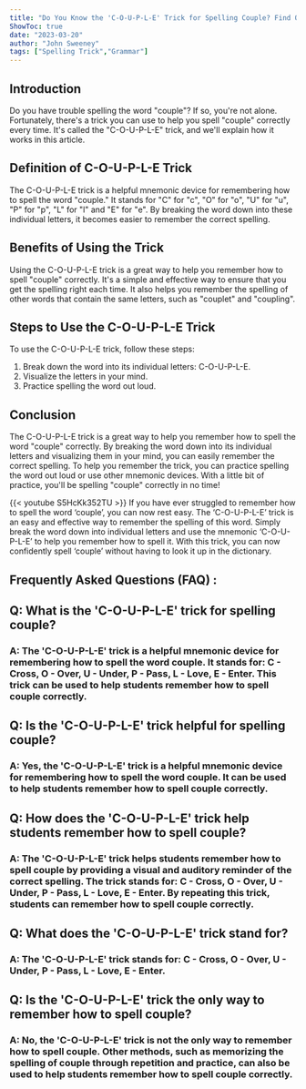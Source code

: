 ```yaml
---
title: "Do You Know the 'C-O-U-P-L-E' Trick for Spelling Couple? Find Out Now!"
ShowToc: true 
date: "2023-03-20"
author: "John Sweeney" 
tags: ["Spelling Trick","Grammar"]
---
```

## Introduction

Do you have trouble spelling the word "couple"? If so, you're not alone. Fortunately, there's a trick you can use to help you spell "couple" correctly every time. It's called the "C-O-U-P-L-E" trick, and we'll explain how it works in this article.

## Definition of C-O-U-P-L-E Trick

The C-O-U-P-L-E trick is a helpful mnemonic device for remembering how to spell the word "couple." It stands for "C" for "c", "O" for "o", "U" for "u", "P" for "p", "L" for "l" and "E" for "e". By breaking the word down into these individual letters, it becomes easier to remember the correct spelling.

## Benefits of Using the Trick

Using the C-O-U-P-L-E trick is a great way to help you remember how to spell "couple" correctly. It's a simple and effective way to ensure that you get the spelling right each time. It also helps you remember the spelling of other words that contain the same letters, such as "couplet" and "coupling".

## Steps to Use the C-O-U-P-L-E Trick

To use the C-O-U-P-L-E trick, follow these steps:

1. Break down the word into its individual letters: C-O-U-P-L-E.
2. Visualize the letters in your mind.
3. Practice spelling the word out loud.

## Conclusion

The C-O-U-P-L-E trick is a great way to help you remember how to spell the word "couple" correctly. By breaking the word down into its individual letters and visualizing them in your mind, you can easily remember the correct spelling. To help you remember the trick, you can practice spelling the word out loud or use other mnemonic devices. With a little bit of practice, you'll be spelling "couple" correctly in no time!

{{< youtube S5HcKk352TU >}} 
If you have ever struggled to remember how to spell the word ‘couple’, you can now rest easy. The ‘C-O-U-P-L-E’ trick is an easy and effective way to remember the spelling of this word. Simply break the word down into individual letters and use the mnemonic ‘C-O-U-P-L-E’ to help you remember how to spell it. With this trick, you can now confidently spell ‘couple’ without having to look it up in the dictionary.

## Frequently Asked Questions (FAQ) :
<h2>Q: What is the 'C-O-U-P-L-E' trick for spelling couple?</h2>

<h3>A: The 'C-O-U-P-L-E' trick is a helpful mnemonic device for remembering how to spell the word couple. It stands for: C - Cross, O - Over, U - Under, P - Pass, L - Love, E - Enter. This trick can be used to help students remember how to spell couple correctly.</h3>

<h2>Q: Is the 'C-O-U-P-L-E' trick helpful for spelling couple?</h2>

<h3>A: Yes, the 'C-O-U-P-L-E' trick is a helpful mnemonic device for remembering how to spell the word couple. It can be used to help students remember how to spell couple correctly.</h3>

<h2>Q: How does the 'C-O-U-P-L-E' trick help students remember how to spell couple?</h2>

<h3>A: The 'C-O-U-P-L-E' trick helps students remember how to spell couple by providing a visual and auditory reminder of the correct spelling. The trick stands for: C - Cross, O - Over, U - Under, P - Pass, L - Love, E - Enter. By repeating this trick, students can remember how to spell couple correctly.</h3>

<h2>Q: What does the 'C-O-U-P-L-E' trick stand for?</h2>

<h3>A: The 'C-O-U-P-L-E' trick stands for: C - Cross, O - Over, U - Under, P - Pass, L - Love, E - Enter.</h3>

<h2>Q: Is the 'C-O-U-P-L-E' trick the only way to remember how to spell couple?</h2>

<h3>A: No, the 'C-O-U-P-L-E' trick is not the only way to remember how to spell couple. Other methods, such as memorizing the spelling of couple through repetition and practice, can also be used to help students remember how to spell couple correctly.</h3>





